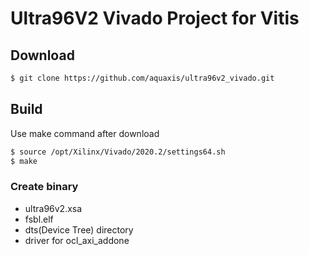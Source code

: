 # Ultra96V2 Vivado Project for Vitis

## Download

```txt
$ git clone https://github.com/aquaxis/ultra96v2_vivado.git
```

## Build

Use make command after download

```txt
$ source /opt/Xilinx/Vivado/2020.2/settings64.sh
$ make
```

### Create binary

* ultra96v2.xsa
* fsbl.elf
* dts(Device Tree) directory
* driver for ocl_axi_addone
